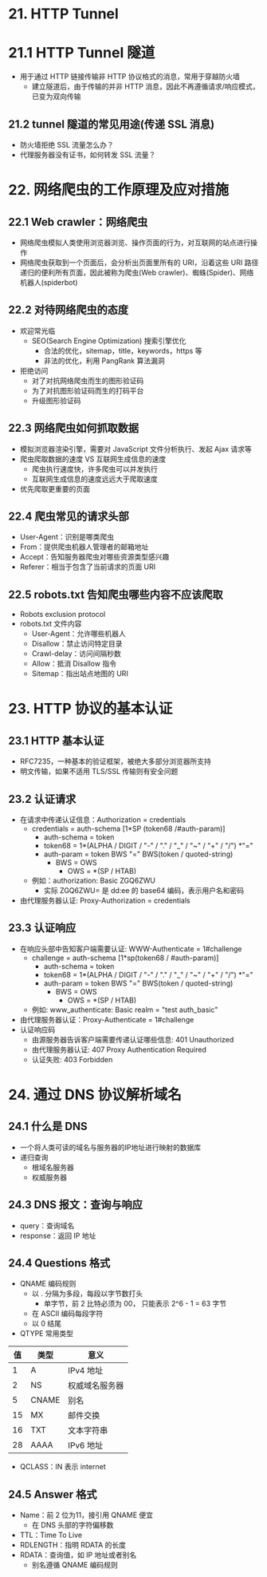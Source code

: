 # 21. HTTP Tunnel
# 21.1 HTTP Tunnel 隧道
+ 用于通过 HTTP 链接传输非 HTTP 协议格式的消息，常用于穿越防火墙
  + 建立隧道后，由于传输的并非 HTTP 消息，因此不再遵循请求/响应模式，已变为双向传输

## 21.2 tunnel 隧道的常见用途(传递 SSL 消息)
+ 防火墙拒绝 SSL 流量怎么办？
+ 代理服务器没有证书，如何转发 SSL 流量？

# 22. 网络爬虫的工作原理及应对措施
## 22.1 Web crawler：网络爬虫
+ 网络爬虫模拟人类使用浏览器浏览、操作页面的行为，对互联网的站点进行操作
+ 网络爬虫获取到一个页面后，会分析出页面里所有的 URI，沿着这些 URI 路径递归的便利所有页面，因此被称为爬虫(Web crawler)、蜘蛛(Spider)、网络机器人(spiderbot)

## 22.2 对待网络爬虫的态度
+ 欢迎常光临
  + SEO(Search Engine Optimization) 搜索引擎优化
    + 合法的优化，sitemap，title，keywords，https 等
    + 非法的优化，利用 PangRank 算法漏洞
+ 拒绝访问
  + 对了对抗网络爬虫而生的图形验证码
  + 为了对抗图形验证码而生的打码平台
  + 升级图形验证码

## 22.3 网络爬虫如何抓取数据
+ 模拟浏览器渲染引擎，需要对 JavaScript 文件分析执行、发起 Ajax 请求等
+ 爬虫爬取数据的速度 VS 互联网生成信息的速度
  + 爬虫执行速度快，许多爬虫可以并发执行
  + 互联网生成信息的速度远远大于爬取速度
+ 优先爬取更重要的页面

## 22.4 爬虫常见的请求头部
+ User-Agent：识别是哪类爬虫
+ From：提供爬虫机器人管理者的邮箱地址
+ Accept：告知服务器爬虫对哪些资源类型感兴趣
+ Referer：相当于包含了当前请求的页面 URI

## 22.5 robots.txt 告知爬虫哪些内容不应该爬取
+ Robots exclusion protocol
+ robots.txt 文件内容
  + User-Agent：允许哪些机器人
  + Disallow：禁止访问特定目录
  + Crawl-delay：访问间隔秒数
  + Allow：抵消 Disallow 指令
  + Sitemap：指出站点地图的 URI

# 23. HTTP 协议的基本认证
## 23.1 HTTP 基本认证
+ RFC7235，一种基本的验证框架，被绝大多部分浏览器所支持
+ 明文传输，如果不适用 TLS/SSL 传输则有安全问题

## 23.2 认证请求
+ 在请求中传递认证信息：Authorization = credentials
  + credentials = auth-schema [1*SP (token68 /#auth-param)]
    + auth-schema = token
    + token68 = 1*(ALPHA / DIGIT / "-" / "." / "_" / "~" / "+" / "/") *"="
    + auth-param = token BWS "=" BWS(token / quoted-string)
      + BWS = OWS
        + OWS = *(SP / HTAB)
  + 例如：authorization: Basic ZGQ6ZWU
    + 实际 ZGQ6ZWU= 是 dd:ee 的 base64 编码，表示用户名和密码
+ 由代理服务器认证: Proxy-Authorization = credentials

## 23.3 认证响应
+ 在响应头部中告知客户端需要认证: WWW-Authenticate = 1#challenge
  + challenge = auth-schema [1*sp(token68 / #auth-param)]
    + auth-schema = token
    + token68 = 1*(ALPHA / DIGIT / "-" / "." / "_" / "~" / "+" / "/") *"="
    + auth-param = token BWS "=" BWS(token / quoted-string)
      + BWS = OWS
        + OWS = *(SP / HTAB)
  + 例如: www_authenticate: Basic realm = "test auth_basic"
+ 由代理服务器认证：Proxy-Authenticate = 1#challenge
+ 认证响应码
  + 由源服务器告诉客户端需要传递认证哪些信息: 401 Unauthorized
  + 由代理服务器认证: 407 Proxy Authentication Required
  + 认证失败: 403 Forbidden

# 24. 通过 DNS 协议解析域名
## 24.1 什么是 DNS
+ 一个将人类可读的域名与服务器的IP地址进行映射的数据库
+ 递归查询
  + 根域名服务器
  + 权威服务器

## 24.3 DNS 报文：查询与响应
+ query：查询域名
+ response：返回 IP 地址

## 24.4 Questions 格式
+ QNAME 编码规则
  + 以 . 分隔为多段，每段以字节数打头
    + 单字节，前 2 比特必须为 00， 只能表示 2^6 - 1 = 63 字节
  + 在 ASCII 编码每段字符
  + 以 0 结尾
+ QTYPE 常用类型

|值|类型|意义|
|---|---|---|
|1|A|IPv4 地址|
|2|NS|权威域名服务器|
|5|CNAME|别名|
|15|MX|邮件交换|
|16|TXT|文本字符串|
|28|AAAA|IPv6 地址|

+ QCLASS：IN 表示 internet

## 24.5 Answer 格式
+ Name：前 2 位为11，接引用 QNAME 便宜
  + 在 DNS 头部的字符偏移数
+ TTL：Time To Live
+ RDLENGTH：指明 RDATA 的长度
+ RDATA：查询值，如 IP 地址或者别名
  + 别名遵循 QNAME 编码规则
